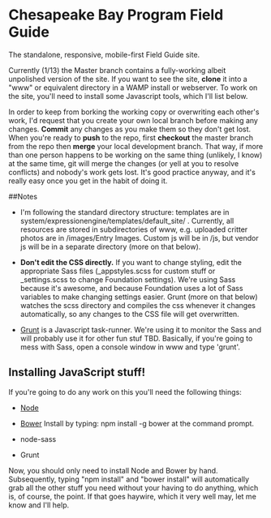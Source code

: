 # Chesapeake Bay Program Field Guide

The standalone, responsive, mobile-first Field Guide site. 

Currently (1/13) the Master branch contains a fully-working albeit unpolished version of the site. If you want to see the site, **clone** it into a "www" or equivalent directory in a WAMP install or webserver. To work on the site, you'll need to install some Javascript tools, which I'll list below.

In order to keep from borking the working copy or overwriting each other's work, I'd request that you create your own local branch before making any changes. **Commit** any changes as you make them so they don't get lost. When you're ready to **push** to the repo, first **checkout** the master branch from the repo then **merge** your local development branch. That way, if more than one person happens to be working on the same thing (unlikely, I know) at the same time, git will merge the changes (or yell at you to resolve conflicts) and nobody's work gets lost. It's good practice anyway, and it's really easy once you get in the habit of doing it. 

##Notes

- I'm following the standard directory structure: templates are in system/expressionengine/templates/default_site/ . Currently, all resources are stored in subdirectories of www, e.g. uploaded critter photos are in /images/Entry Images. Custom js will be in /js, but vendor js will be in a separate directory (more on that below).

- __Don't edit the CSS directly.__ If you want to change styling, edit the appropriate Sass files (_appstyles.scss for custom stuff or _settings.scss to change Foundation settings). We're using Sass because it's awesome, and because Foundation uses a lot of Sass variables to make changing settings easier. Grunt (more on that below) watches the scss directory and compiles the css whenever it changes automatically, so any changes to the CSS file will get overwritten.

- [Grunt](http://gruntjs.com/) is a Javascript task-runner. We're using it to monitor the Sass and will probably use it for other fun stuf TBD. Basically, if you're going to mess with Sass, open a console window in www and type 'grunt'. 

## Installing JavaScript stuff!

If you're going to do any work on this you'll need the following things:

- [Node](http://nodejs.org/)

- [Bower](http://bower.io/) Install by typing:
    npm install -g bower
at the command prompt.

- node-sass

- Grunt

Now, you should only need to install Node and Bower by hand. Subsequently, typing "npm install" and "bower install" will automatically grab all the other stuff you need without your having to do anything, which is, of course, the point. If that goes haywire, which it very well may, let me know and I'll help.

